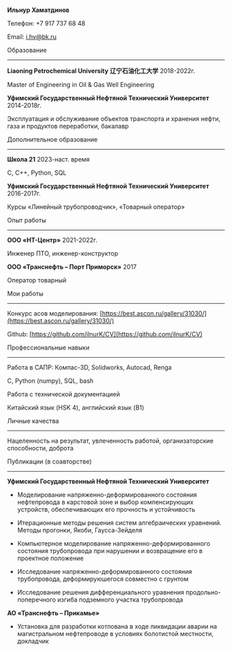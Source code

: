 **Ильнур Хаматдинов** 

Телефон: +7 917 737 68 48

Email: [i.hv@bk.ru](mailto:i.hv@bk.ru)

Образование
________________________________________________________________________

**Liaoning Petrochemical University** **辽宁石油化工大学** 2018-2022г.

Master of Engineering in Oil & Gas Well Engineering

**Уфимский Государственный Нефтяной Технический Университет** 2014-2018г.

Эксплуатация и обслуживание объектов транспорта и хранения нефти, газа и продуктов переработки, бакалавр

Дополнительное образование
________________________________________________________________________

**Школа 21** 2023-наст. время

C, C++, Python, SQL

**Уфимский Государственный Нефтяной Технический Университет** 2016-2017г.

Курсы «Линейный трубопроводчик», «Товарный оператор»

Опыт работы
________________________________________________________________________

**ООО «НТ-Центр»** 2021-2022г.

Инженер ПТО, инженер-конструктор

**ООО «Транснефть – Порт Приморск»** 2017

Оператор товарный

Мои работы  
________________________________________________________________________

Конкурс асов моделирования: [https://best.ascon.ru/gallery/31030/](https://best.ascon.ru/gallery/31030/)

Github: [https://github.com/ilnurK/CV](https://github.com/ilnurK/CV)
 
Профессиональные навыки
________________________________________________________________________

Работа в САПР: Компас-3D, Solidworks, Autocad, Renga

С, Python (numpy), SQL, bash

Работа с технической документацией

Китайский язык (HSK 4), английский язык (B1) 

Личные качества
________________________________________________________________________ 

Нацеленность на результат, увлеченность работой, организаторские способности, доброта

Публикации (в соавторстве)
________________________________________________________________________

**Уфимский Государственный Нефтяной Технический Университет**

-   Моделирование напряженно-деформированного состояния нефтепровода в карстовой зоне и выбор компенсирующих устройств, обеспечивающих его прочность и устойчивость
    
-   Итерационные методы решения систем алгебраических уравнений. Методы прогонки, Якоби, Гаусса-Зейделя
    
-   Компьютерное моделирование напряженно-деформированного состояния трубопровода при нарушении и возвращение его в проектное положение
    
-   Исследование напряженно-деформированного состояния трубопровода, деформируюшегося совместно с грунтом
    
-   Исследование решения дифференциального уравнения продольно-поперечного изгиба подземного участка трубопровода
    

**АО «Транснефть – Прикамье»**

-   Установка для разработки котлована в ходе ликвидации аварии на магистральном нефтепроводе в условиях болотистой местности, докладчик
